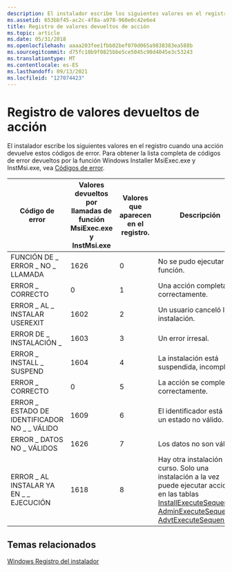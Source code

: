 ```yaml
---
description: El instalador escribe los siguientes valores en el registro cuando una acción devuelve estos códigos de error. Para obtener la lista completa de códigos de error devueltos por la función Windows installer MsiExec.exe y InstMsi.exe, vea Códigos de error.
ms.assetid: 653bbf45-ac2c-4f8a-a978-960e0c42e6e4
title: Registro de valores devueltos de acción
ms.topic: article
ms.date: 05/31/2018
ms.openlocfilehash: aaaa203fee1fbb02bef070d065a9838383ea588b
ms.sourcegitcommit: d75fc10b9f0825bbe5ce5045c90d4045e3c53243
ms.translationtype: MT
ms.contentlocale: es-ES
ms.lasthandoff: 09/13/2021
ms.locfileid: "127074423"
---
```

# <a name="logging-of-action-return-values"></a>Registro de valores devueltos de acción

El instalador escribe los siguientes valores en el registro cuando una acción devuelve estos códigos de error. Para obtener la lista completa de códigos de error devueltos por la función Windows Installer MsiExec.exe y InstMsi.exe, vea [Códigos de error](error-codes.md).



| Código de error                       | Valores devueltos por llamadas de función MsiExec.exe y InstMsi.exe | Valores que aparecen en el registro. | Descripción                                                                                                                                                                                                                                                                     |
|----------------------------------|----------------------------------------------------------------|--------------------------------|---------------------------------------------------------------------------------------------------------------------------------------------------------------------------------------------------------------------------------------------------------------------------------|
| FUNCIÓN DE \_ ERROR \_ NO \_ LLAMADA     | 1626                                                           | 0                              | No se pudo ejecutar una función.                                                                                                                                                                                                                                               |
| ERROR \_ CORRECTO                   | 0                                                              | 1                              | Una acción completada correctamente.                                                                                                                                                                                                                                               |
| ERROR \_ AL \_ INSTALAR USEREXIT         | 1602                                                           | 2                              | Un usuario canceló la instalación.                                                                                                                                                                                                                                                   |
| ERROR DE \_ INSTALACIÓN \_          | 1603                                                           | 3                              | Un error irresal.                                                                                                                                                                                                                                                                  |
| ERROR \_ INSTALL \_ SUSPEND          | 1604                                                           | 4                              | La instalación está suspendida, incompleta.                                                                                                                                                                                                                                         |
| ERROR \_ CORRECTO                   | 0                                                              | 5                              | La acción se completó correctamente.                                                                                                                                                                                                                                              |
| ERROR \_ ESTADO DE IDENTIFICADOR NO \_ \_ VÁLIDO    | 1609                                                           | 6                              | El identificador está en un estado no válido.                                                                                                                                                                                                                                              |
| ERROR \_ DATOS NO \_ VÁLIDOS             | 1626                                                           | 7                              | Los datos no son válidos.                                                                                                                                                                                                                                                            |
| ERROR \_ AL INSTALAR YA EN \_ \_ EJECUCIÓN | 1618                                                           | 8                              | Hay otra instalación en curso. Solo una instalación a la vez puede ejecutar acciones en las tablas [InstallExecuteSequence,](installexecutesequence-table.md) [AdminExecuteSequence](adminexecutesequence-table.md)o [AdvtExecuteSequence.](advtexecutesequence-table.md) |



 

## <a name="related-topics"></a>Temas relacionados

<dl> <dt>

[Windows Registro del instalador](windows-installer-logging.md)
</dt> </dl>

 

 




